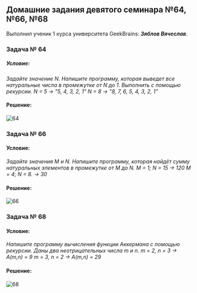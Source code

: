 ## Домашние задания девятого семинара №64, №66, №68
Выполнил ученик 1 курса университета GeekBrains: __*Зяблов Вячеслав*__.
### Задача № 64
##### Условие:
*Задайте значение N. Напишите программу, которая выведет все натуральные числа в промежутке от N до 1. Выполнить с помощью рекурсии.
N = 5 -> "5, 4, 3, 2, 1"
N = 8 -> "8, 7, 6, 5, 4, 3, 2, 1"*
#### Решение:
![64](https://github.com/VyacheslavChik22/HomeworkGB_C_009/assets/99678206/c57f5f73-bfc5-42ab-870a-72acf32bb598)
### Задача № 66
#### Условие:
*Задайте значения M и N. Напишите программу, которая найдёт сумму натуральных элементов в промежутке от M до N.
M = 1; N = 15 -> 120
M = 4; N = 8. -> 30*
#### Решение:
![66](https://github.com/VyacheslavChik22/HomeworkGB_C_009/assets/99678206/876fd5dc-f37f-4b6b-94c7-9ea876649853)
### Задача № 68
#### Условие:
*Напишите программу вычисления функции Аккермана с помощью рекурсии. Даны два неотрицательных числа m и n.
m = 2, n = 3 -> A(m,n) = 9
m = 3, n = 2 -> A(m,n) = 29*
#### Решение:
![68](https://github.com/VyacheslavChik22/HomeworkGB_C_009/assets/99678206/87f0e305-f91b-4bf4-afb2-80080eb9ee2f)



